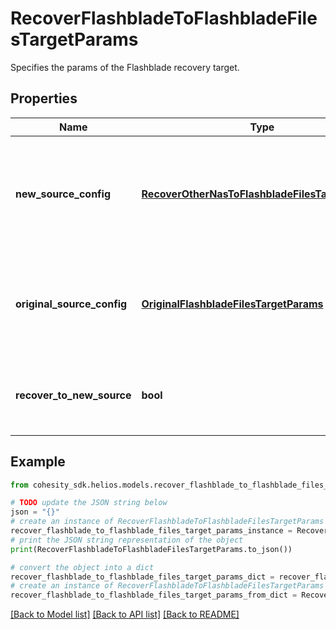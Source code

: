 # RecoverFlashbladeToFlashbladeFilesTargetParams

Specifies the params of the Flashblade recovery target.

## Properties

Name | Type | Description | Notes
------------ | ------------- | ------------- | -------------
**new_source_config** | [**RecoverOtherNasToFlashbladeFilesTargetParams**](RecoverOtherNasToFlashbladeFilesTargetParams.md) | Specifies the new destination Source configuration parameters where the files will be recovered. This is mandatory if recoverToNewSource is set to true. | [optional] 
**original_source_config** | [**OriginalFlashbladeFilesTargetParams**](OriginalFlashbladeFilesTargetParams.md) | Specifies the Source configuration if files are being recovered to original Source. If not specified, all the configuration parameters will be retained. | [optional] 
**recover_to_new_source** | **bool** | Specifies the parameter whether the recovery should be performed to a new or the original Flashblade target. | 

## Example

```python
from cohesity_sdk.helios.models.recover_flashblade_to_flashblade_files_target_params import RecoverFlashbladeToFlashbladeFilesTargetParams

# TODO update the JSON string below
json = "{}"
# create an instance of RecoverFlashbladeToFlashbladeFilesTargetParams from a JSON string
recover_flashblade_to_flashblade_files_target_params_instance = RecoverFlashbladeToFlashbladeFilesTargetParams.from_json(json)
# print the JSON string representation of the object
print(RecoverFlashbladeToFlashbladeFilesTargetParams.to_json())

# convert the object into a dict
recover_flashblade_to_flashblade_files_target_params_dict = recover_flashblade_to_flashblade_files_target_params_instance.to_dict()
# create an instance of RecoverFlashbladeToFlashbladeFilesTargetParams from a dict
recover_flashblade_to_flashblade_files_target_params_from_dict = RecoverFlashbladeToFlashbladeFilesTargetParams.from_dict(recover_flashblade_to_flashblade_files_target_params_dict)
```
[[Back to Model list]](../README.md#documentation-for-models) [[Back to API list]](../README.md#documentation-for-api-endpoints) [[Back to README]](../README.md)


